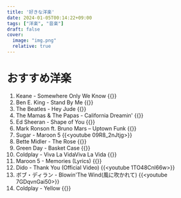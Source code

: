 ```yaml
---
title: '好きな洋楽'
date: 2024-01-05T00:14:22+09:00
tags: ["洋楽", "音楽"]
draft: false
cover:
  image: "img.png"
  relative: true
---
```


# おすすめ洋楽

1. Keane - Somewhere Only We Know
{{<youtube Oextk-If8HQ>}}
2. Ben E. King - Stand By Me
{{<youtube hwZNL7QVJjE>}}
3. The Beatles - Hey Jude
{{<youtube A_MjCqQoLLA>}}
4. The Mamas & The Papas - California Dreamin'
{{<youtube N-aK6JnyFmk>}}
5. Ed Sheeran - Shape of You
{{<youtube JGwWNGJdvx8>}}
6. Mark Ronson ft. Bruno Mars – Uptown Funk
{{<youtube OPf0YbXqDm0>}}
7. Sugar - Maroon 5
{{<youtube 09R8_2nJtjg>}}
8. Bette Midler - The Rose 
{{<youtube CB4EgdpYlnk>}}
9. Green Day - Basket Case
{{<youtube NUTGr5t3MoY>}}
10. Coldplay - Viva La VidaViva La Vida
{{<youtube dvgZkm1xWPE>}}
11. Maroon 5 - Memories (Lyrics)
{{<youtube SlPhMPnQ58k>}}
12. Dido - Thank You (Official Video)
{{<youtube 1TO48Cnl66w>}}
13. ボブ・ディラン - Blowin'The Wind(風に吹かれて)
{{<youtube 7GDqvnGai50>}}
14. Coldplay - Yellow
{{<youtube yKNxeF4KMsY>}}
